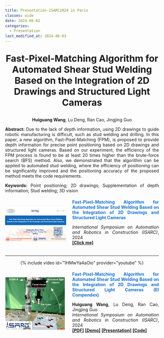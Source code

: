 ```yaml
---
title: Presentation-ISARC2024 in Paris
classes: wide
date: 2024-06-02
categories: 
  - Presentation
last_modified_at: 2024-06-03
---
```

<div style="text-align: center;">
  <p style="font-size: 30px; font-weight: bold;">Fast-Pixel-Matching Algorithm for Automated Shear Stud 
Welding Based on the Integration of 2D Drawings and 
Structured Light Cameras<br/>
  </p>
  <p><strong>Huiguang Wang</strong>, Lu Deng, Ran Cao, Jingjing Guo</p>

<div style="text-align: justify;">
  <p><strong>Abstract:</strong> Due to the lack of depth information, using 2D 
drawings to guide robotic manufacturing is difficult, such as stud welding and drilling. In this paper, a new algorithm, Fast-Pixel-Matching (FPM), is proposed to provide depth information for precise point positioning based on 2D drawings and structured 
light cameras. Based on our experiment, the efficiency of the FPM process is found to be at least 20 times higher than the brute-force search (BFS) method. Also, we demonstrated that the algorithm can be applied to automated stud welding, where the efficiency of positioning can be significantly improved and the positioning accuracy of the proposed method meets the code requirements. 
  </p>
  <p><strong>Keywords:</strong> Point positioning; 2D drawings; Supplementation of depth information; Stud welding; 3D vision
  </p>
</div>

<div style="display: flex; align-items: center; margin-top: 20px; margin-bottom: 20px;">
  <a href="https://youtu.be/1HMwYa4aOio" style="flex-shrink: 0; margin-right: 20px;">
    <img src="/web_resources\presentation\ISARC2024_presentation.png" style="width: 200px;"/>
  </a>
  <div style="text-align: justify;">
    <span style="display: block; margin-bottom: 10px;">
      <b style="color: #1772d0;">Fast-Pixel-Matching Algorithm for Automated Shear Stud Welding Based on the Integration of 2D Drawings and Structured Light Cameras</b>
    </span>
    <p>
      <i>International Symposium on Automation and Robotics in Construction (ISARC)</i>, 2024
      <br/>
      <a href="https://youtu.be/1HMwYa4aOio"><b>[Click me]</b></a>
    </p>
  </div>
</div>

<hr>


{% include video id="1HMwYa4aOio" provider="youtube" %}


<div style="display: flex; align-items: center; margin-top: 20px; margin-bottom: 20px;">
  <img src="/web_resources\publication\picture\ISARC.png" style="flex-shrink: 0; width: 200px; margin-right: 20px;"/>
  <div style="text-align: justify;">
    <span style="color:#1772d0; display: block; margin-bottom: 10px;">
      <b>Fast-Pixel-Matching Algorithm for Automated Shear Stud Welding Based on the Integration of 2D Drawings and Structured Light Cameras (EI Compendex)</b>
    </span>
    <p>
      <strong>Huiguang Wang</strong>, Lu Deng, Ran Cao, Jingjing Guo
      <br/>        
      <i>International Symposium on Automation and Robotics in Construction (ISARC)</i>, 2024
      <br/>
      <a href="https://www.iaarc.org/publications/fulltext/022_ISARC_2024_Paper_225.pdf"><b>[PDF]</b></a>
      <a href="https://www.youtube.com/watch?v=nrdaXvO8dkE"><b>[Demo]</b></a>
      <a href="https://youtu.be/1HMwYa4aOio"><b>[Presentation]</b></a>
      <a href="https://huiguangwang.top/file/AutoCAD_plug_in.rar"><b>[Code]</b></a><br>
    </p>
  </div>
</div>